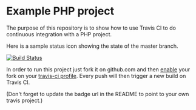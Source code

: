 Example PHP project
===================

The purpose of this repository is to show how to use Travis CI to do
continuous integration with a PHP project.


Here is a sample status icon showing the state of the master branch.

[![Build Status](https://travis-ci.org/travis-ci-examples/php.svg?branch=master)](https://travis-ci.org/devarshgandhi/travis-ci-demo)

In order to run this project just fork it on github.com and then [enable](http://about.travis-ci.org/docs/user/getting-started/)
your fork on your [travis-ci profile](http://travis-ci.org/profile). Every push will then trigger a new build on Travis CI.

(Don't forget to update the badge url in the README to point to your own travis project.)

